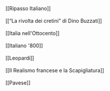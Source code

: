 [[Ripasso Italiano]] <br>
<br>
[[“La rivolta dei cretini” di Dino Buzzati]]<br>
<br>
[[Italia nell'Ottocento]]<br>
<br>
[[Italiano '800]]<br>
<br>
[[Leopardi]]<br>
<br>
[[Il Realismo francese e la Scapigliatura]]<br>
<br>
[[Pavese]] <br>

